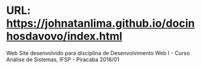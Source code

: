 # URL: https://johnatanlima.github.io/docinhosdavovo/index.html

Web Site desenvolvido para disciplina de Desenvolvimento Web I - Curso Análise de Sistemas, IFSP - Piracaba 2018/01
